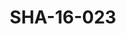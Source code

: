 ---
pid: SHA-16-023
title: SHA-16-023
language: ar
original_label: 
rights: شرحبيل احمد
location_of_original: شرحبيل احمد
photographer_or_studio: 
scanned_from: photograph 9 by 13.7
_date: '1972'
location: مصر، القاهرة، ميدان التحرير
description: شرحبيل احمد وسيد احمد وافر كاثو
additional_notes: 
permission_display: 'yes'
on_server: 'no'
on_website: 'no'
permalink: /photopages/ar/SHA-16-023.html
layout: photo-page
---